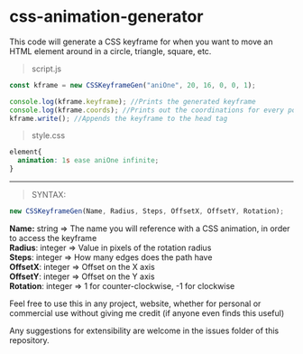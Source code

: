 # css-animation-generator  
  
This code will generate a CSS keyframe for when you want to move an HTML element around in a circle, triangle, square, etc.  

> script.js
```js
const kframe = new CSSKeyframeGen("aniOne", 20, 16, 0, 0, 1);

console.log(kframe.keyframe); //Prints the generated keyframe
console.log(kframe.coords); //Prints out the coordinations for every point of the path relative from its current position in pixels;
kframe.write(); //Appends the keyframe to the head tag
```
> style.css
```css
element{
  animation: 1s ease aniOne infinite;
}
```  
  
<hr>  

> SYNTAX:  
```js
new CSSKeyframeGen(Name, Radius, Steps, OffsetX, OffsetY, Rotation);
```  
**Name:** string => The name you will reference with a CSS animation, in order to access the keyframe  
**Radius**: integer => Value in pixels of the rotation radius  
**Steps**: integer => How many edges does the path have  
**OffsetX**: integer => Offset on the X axis  
**OffsetY**: integer => Offset on the Y axis  
**Rotation**: integer => 1 for counter-clockwise, -1 for clockwise  
  
Feel free to use this in any project, website, whether for personal or commercial use without giving me credit (if anyone even finds this useful)  
  
Any suggestions for extensibility are welcome in the issues folder of this repository.
